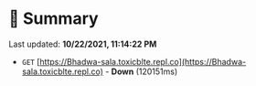 # 📖 Summary
Last updated: **10/22/2021, 11:14:22 PM**

- `GET` [https://Bhadwa-sala.toxicblte.repl.co](https://Bhadwa-sala.toxicblte.repl.co) - **Down** (120151ms)
